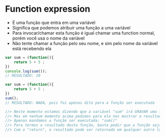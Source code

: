 # Function expression 
- É uma função que entra em uma variável 
- Significa que podemos atribuir uma função a uma variável
- Para invocar/chamar esta função é igual chamar uma function normal, porém você usa o nome da variável
- Não tente chamar a função pelo seu nome, e sim pelo nome da variável está recebendo ela

```js 
var sum = (function(){
    return 5 + 5 ;
})
console.log(sum());
// RESULTADO: 10
```

```js 
var sum = (function(){
    return 5 + 5 ;
})
sum();
// RESULTADO: NADA, pois foi apenas dito para a função ser executada

//> Neste momento estamos dizendo que a variável "sum" irá GRAVAR uma função               
//> Mas em nenhum momento acima pedimos para ela nos mostrar o resultado do cálculo        
//> Apenas mandamos a função ser executada: "sum()"                                        
//> Para termos o resultado desta função, basta pedir que a função seja escrita no console 
//> Com o "return", o resultado pode ser retornado em qualquer outro lugar, até numa variável por exemplo.
```